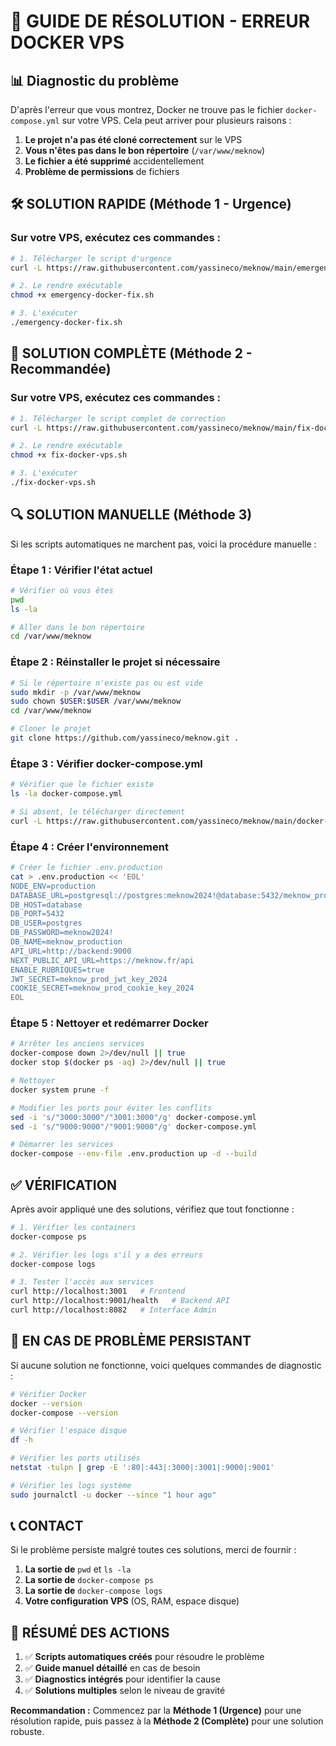 # 🚨 GUIDE DE RÉSOLUTION - ERREUR DOCKER VPS

## 📊 Diagnostic du problème

D'après l'erreur que vous montrez, Docker ne trouve pas le fichier `docker-compose.yml` sur votre VPS. Cela peut arriver pour plusieurs raisons :

1. **Le projet n'a pas été cloné correctement** sur le VPS
2. **Vous n'êtes pas dans le bon répertoire** (`/var/www/meknow`)
3. **Le fichier a été supprimé** accidentellement
4. **Problème de permissions** de fichiers

## 🛠️ SOLUTION RAPIDE (Méthode 1 - Urgence)

### Sur votre VPS, exécutez ces commandes :

```bash
# 1. Télécharger le script d'urgence
curl -L https://raw.githubusercontent.com/yassineco/meknow/main/emergency-docker-fix.sh -o emergency-docker-fix.sh

# 2. Le rendre exécutable
chmod +x emergency-docker-fix.sh

# 3. L'exécuter
./emergency-docker-fix.sh
```

## 🔧 SOLUTION COMPLÈTE (Méthode 2 - Recommandée)

### Sur votre VPS, exécutez ces commandes :

```bash
# 1. Télécharger le script complet de correction
curl -L https://raw.githubusercontent.com/yassineco/meknow/main/fix-docker-vps.sh -o fix-docker-vps.sh

# 2. Le rendre exécutable  
chmod +x fix-docker-vps.sh

# 3. L'exécuter
./fix-docker-vps.sh
```

## 🔍 SOLUTION MANUELLE (Méthode 3)

Si les scripts automatiques ne marchent pas, voici la procédure manuelle :

### Étape 1 : Vérifier l'état actuel
```bash
# Vérifier où vous êtes
pwd
ls -la

# Aller dans le bon répertoire
cd /var/www/meknow
```

### Étape 2 : Réinstaller le projet si nécessaire
```bash
# Si le répertoire n'existe pas ou est vide
sudo mkdir -p /var/www/meknow
sudo chown $USER:$USER /var/www/meknow
cd /var/www/meknow

# Cloner le projet
git clone https://github.com/yassineco/meknow.git .
```

### Étape 3 : Vérifier docker-compose.yml
```bash
# Vérifier que le fichier existe
ls -la docker-compose.yml

# Si absent, le télécharger directement
curl -L https://raw.githubusercontent.com/yassineco/meknow/main/docker-compose.yml -o docker-compose.yml
```

### Étape 4 : Créer l'environnement
```bash
# Créer le fichier .env.production
cat > .env.production << 'EOL'
NODE_ENV=production
DATABASE_URL=postgresql://postgres:meknow2024!@database:5432/meknow_production
DB_HOST=database
DB_PORT=5432
DB_USER=postgres
DB_PASSWORD=meknow2024!
DB_NAME=meknow_production
API_URL=http://backend:9000
NEXT_PUBLIC_API_URL=https://meknow.fr/api
ENABLE_RUBRIQUES=true
JWT_SECRET=meknow_prod_jwt_key_2024
COOKIE_SECRET=meknow_prod_cookie_key_2024
EOL
```

### Étape 5 : Nettoyer et redémarrer Docker
```bash
# Arrêter les anciens services
docker-compose down 2>/dev/null || true
docker stop $(docker ps -aq) 2>/dev/null || true

# Nettoyer
docker system prune -f

# Modifier les ports pour éviter les conflits
sed -i 's/"3000:3000"/"3001:3000"/g' docker-compose.yml
sed -i 's/"9000:9000"/"9001:9000"/g' docker-compose.yml

# Démarrer les services
docker-compose --env-file .env.production up -d --build
```

## ✅ VÉRIFICATION

Après avoir appliqué une des solutions, vérifiez que tout fonctionne :

```bash
# 1. Vérifier les containers
docker-compose ps

# 2. Vérifier les logs s'il y a des erreurs
docker-compose logs

# 3. Tester l'accès aux services
curl http://localhost:3001   # Frontend
curl http://localhost:9001/health   # Backend API
curl http://localhost:8082   # Interface Admin
```

## 🚨 EN CAS DE PROBLÈME PERSISTANT

Si aucune solution ne fonctionne, voici quelques commandes de diagnostic :

```bash
# Vérifier Docker
docker --version
docker-compose --version

# Vérifier l'espace disque
df -h

# Vérifier les ports utilisés
netstat -tulpn | grep -E ':80|:443|:3000|:3001|:9000|:9001'

# Vérifier les logs système
sudo journalctl -u docker --since "1 hour ago"
```

## 📞 CONTACT

Si le problème persiste malgré toutes ces solutions, merci de fournir :

1. **La sortie de** `pwd` et `ls -la`
2. **La sortie de** `docker-compose ps`
3. **La sortie de** `docker-compose logs`
4. **Votre configuration VPS** (OS, RAM, espace disque)

## 🎯 RÉSUMÉ DES ACTIONS

1. ✅ **Scripts automatiques créés** pour résoudre le problème
2. ✅ **Guide manuel détaillé** en cas de besoin  
3. ✅ **Diagnostics intégrés** pour identifier la cause
4. ✅ **Solutions multiples** selon le niveau de gravité

**Recommandation :** Commencez par la **Méthode 1 (Urgence)** pour une résolution rapide, puis passez à la **Méthode 2 (Complète)** pour une solution robuste.